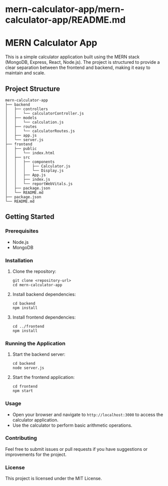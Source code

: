 # mern-calculator-app/mern-calculator-app/README.md

# MERN Calculator App

This is a simple calculator application built using the MERN stack (MongoDB, Express, React, Node.js). The project is structured to provide a clear separation between the frontend and backend, making it easy to maintain and scale.

## Project Structure

```
mern-calculator-app
├── backend
│   ├── controllers
│   │   └── calculatorController.js
│   ├── models
│   │   └── calculation.js
│   ├── routes
│   │   └── calculatorRoutes.js
│   ├── app.js
│   └── server.js
├── frontend
│   ├── public
│   │   └── index.html
│   ├── src
│   │   ├── components
│   │   │   ├── Calculator.js
│   │   │   └── Display.js
│   │   ├── App.js
│   │   ├── index.js
│   │   └── reportWebVitals.js
│   ├── package.json
│   └── README.md
├── package.json
└── README.md
```

## Getting Started

### Prerequisites

- Node.js
- MongoDB

### Installation

1. Clone the repository:
   ```
   git clone <repository-url>
   cd mern-calculator-app
   ```

2. Install backend dependencies:
   ```
   cd backend
   npm install
   ```

3. Install frontend dependencies:
   ```
   cd ../frontend
   npm install
   ```

### Running the Application

1. Start the backend server:
   ```
   cd backend
   node server.js
   ```

2. Start the frontend application:
   ```
   cd frontend
   npm start
   ```

### Usage

- Open your browser and navigate to `http://localhost:3000` to access the calculator application.
- Use the calculator to perform basic arithmetic operations.

### Contributing

Feel free to submit issues or pull requests if you have suggestions or improvements for the project.

### License

This project is licensed under the MIT License.